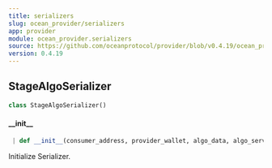 ```yaml
---
title: serializers
slug: ocean_provider/serializers
app: provider
module: ocean_provider.serializers
source: https://github.com/oceanprotocol/provider/blob/v0.4.19/ocean_provider/serializers.py
version: 0.4.19
---
```

## StageAlgoSerializer

```python
class StageAlgoSerializer()
```

#### \_\_init\_\_

```python
 | def __init__(consumer_address, provider_wallet, algo_data, algo_service)
```

Initialize Serializer.

